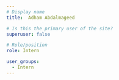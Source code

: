 ```yaml
---
# Display name
title:  Adham Abdalmageed

# Is this the primary user of the site?
superuser: false

# Role/position
role: Intern

user_groups:
  - Intern
---
```


